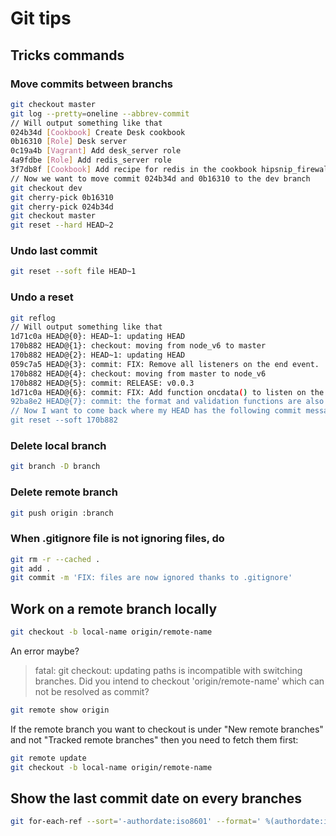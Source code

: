 # Git tips

## Tricks commands

### Move commits between branchs


```bash
git checkout master
git log --pretty=oneline --abbrev-commit
// Will output something like that
024b34d [Cookbook] Create Desk cookbook
0b16310 [Role] Desk server
0c19a4b [Vagrant] Add desk_server role
4a9fdbe [Role] Add redis_server role
3f7db8f [Cookbook] Add recipe for redis in the cookbook hipsnip_firewall
// Now we want to move commit 024b34d and 0b16310 to the dev branch
git checkout dev
git cherry-pick 0b16310
git cherry-pick 024b34d
git checkout master
git reset --hard HEAD~2
```

### Undo last commit

```bash
git reset --soft file HEAD~1
```

### Undo a reset

```bash
git reflog
// Will output something like that
1d71c0a HEAD@{0}: HEAD~1: updating HEAD
170b882 HEAD@{1}: checkout: moving from node_v6 to master
170b882 HEAD@{2}: HEAD~1: updating HEAD
059c7a5 HEAD@{3}: commit: FIX: Remove all listeners on the end event.
170b882 HEAD@{4}: checkout: moving from master to node_v6
170b882 HEAD@{5}: commit: RELEASE: v0.0.3
1d71c0a HEAD@{6}: commit: FIX: Add function oncdata() to listen on the event "cd
92ba8e2 HEAD@{7}: commit: the format and validation functions are also applied t
// Now I want to come back where my HEAD has the following commit message: "RELEASE: v0.0.3"
git reset --soft 170b882
```

### Delete local branch

```bash
git branch -D branch
```

### Delete remote branch

```bash
git push origin :branch
```
### When .gitignore file is not ignoring files, do

```bash
git rm -r --cached .
git add .
git commit -m 'FIX: files are now ignored thanks to .gitignore'
```

## Work on a remote branch locally

```bash
git checkout -b local-name origin/remote-name
```

An error maybe?
>fatal: git checkout: updating paths is incompatible with switching branches.
>Did you intend to checkout 'origin/remote-name' which can not be resolved as commit?

```bash
git remote show origin
```

If the remote branch you want to checkout is under "New remote branches" and not "Tracked remote branches" then you need to fetch them first:

```bash
git remote update
git checkout -b local-name origin/remote-name
```

## Show the last commit date on every branches

```bash
git for-each-ref --sort='-authordate:iso8601' --format=' %(authordate:iso8601)%09%(refname)' refs
```